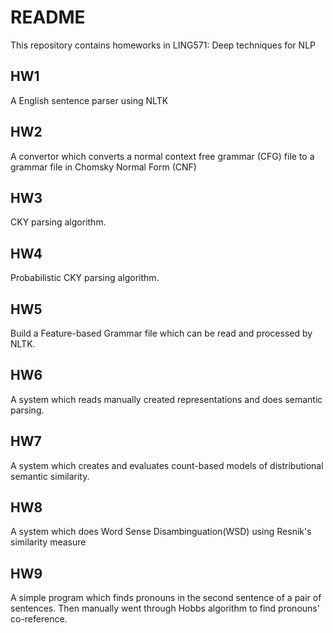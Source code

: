 # README

This repository contains homeworks in LING571: Deep techniques for NLP

## HW1

A English sentence parser using NLTK

## HW2

A convertor which converts a normal context free grammar (CFG) file to a grammar file in Chomsky Normal Form (CNF)

## HW3

CKY parsing algorithm. 

## HW4

Probabilistic CKY parsing algorithm. 

## HW5

Build a Feature-based Grammar file which can be read and processed by NLTK. 

## HW6

A system which reads manually created representations and does semantic parsing. 

## HW7

A system which creates and evaluates count-based models of distributional semantic similarity.

## HW8

A system which does Word Sense Disambinguation(WSD) using Resnik's similarity measure

## HW9

A simple program which finds pronouns in the second sentence of a pair of sentences. 
Then manually went through Hobbs algorithm to find pronouns' co-reference.  
